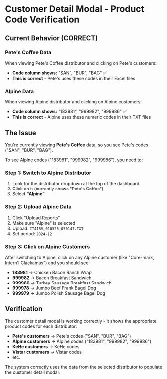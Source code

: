 # Customer Detail Modal - Product Code Verification

## Current Behavior (CORRECT)

### Pete's Coffee Data
When viewing Pete's Coffee distributor and clicking on Pete's customers:
- **Code column shows:** "SAN", "BUR", "BAG" ✅
- **This is correct** - Pete's uses these codes in their Excel files

### Alpine Data  
When viewing Alpine distributor and clicking on Alpine customers:
- **Code column shows:** "183981", "999982", "999986" ✅
- **This is correct** - Alpine uses these numeric codes in their TXT files

## The Issue

You're currently viewing **Pete's Coffee** data, so you see Pete's codes ("SAN", "BUR", "BAG"). 

To see Alpine codes ("183981", "999982", "999986"), you need to:

### Step 1: Switch to Alpine Distributor
1. Look for the distributor dropdown at the top of the dashboard
2. Click on it (currently shows "Pete's Coffee")
3. Select **"Alpine"**

### Step 2: Upload Alpine Data
1. Click "Upload Reports"
2. Make sure "Alpine" is selected
3. Upload: `IT415V_010525_050147.TXT`
4. Set period: `2024-12`

### Step 3: Click on Alpine Customers
After switching to Alpine, click on any Alpine customer (like "Core-mark, Intern'l Clackamas") and you should see:
- **183981** → Chicken Bacon Ranch Wrap
- **999982** → Bacon Breakfast Sandwich
- **999986** → Turkey Sausage Breakfast Sandwich
- **999978** → Jumbo Beef Frank Bagel Dog
- **999979** → Jumbo Polish Sausage Bagel Dog

## Verification

The customer detail modal is working correctly - it shows the appropriate product codes for each distributor:

- **Pete's customers** → Pete's codes ("SAN", "BUR", "BAG")
- **Alpine customers** → Alpine codes ("183981", "999982", "999986")
- **KeHe customers** → KeHe codes
- **Vistar customers** → Vistar codes
- etc.

The system correctly uses the data from the selected distributor to populate the customer detail modal.
